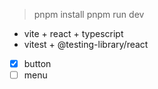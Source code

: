 > pnpm install
> pnpm run dev


- vite + react + typescript
- vitest + @testing-library/react


- [x] button
- [ ] menu